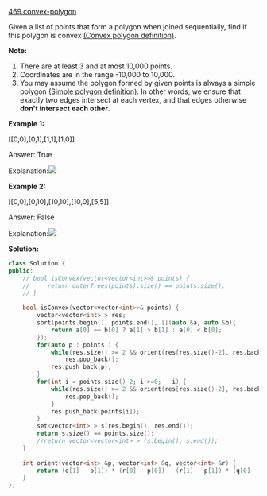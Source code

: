 [469.convex-polygon](https://leetcode.com/problems/convex-polygon/)  

Given a list of points that form a polygon when joined sequentially, find if this polygon is convex [(Convex polygon definition)](https://en.wikipedia.org/wiki/Convex_polygon).

**Note:**

1.  There are at least 3 and at most 10,000 points.
2.  Coordinates are in the range -10,000 to 10,000.
3.  You may assume the polygon formed by given points is always a simple polygon [(Simple polygon definition)](https://en.wikipedia.org/wiki/Simple_polygon). In other words, we ensure that exactly two edges intersect at each vertex, and that edges otherwise **don't intersect each other**.

**Example 1:**

  
\[\[0,0\],\[0,1\],\[1,1\],\[1,0\]\]
  

  
Answer: True
  

  
Explanation:![](https://assets.leetcode.com/uploads/2018/10/13/polygon_convex.png)
  

**Example 2:**

  
\[\[0,0\],\[0,10\],\[10,10\],\[10,0\],\[5,5\]\]
  

  
Answer: False
  

  
Explanation:![](https://assets.leetcode.com/uploads/2018/10/13/polygon_not_convex.png)  



**Solution:**  

```cpp
class Solution {
public:
    // bool isConvex(vector<vector<int>>& points) {
    //     return outerTrees(points).size() == points.size();
    // }
    
    bool isConvex(vector<vector<int>>& points) {
        vector<vector<int> > res;
        sort(points.begin(), points.end(), [](auto &a, auto &b){
            return a[0] == b[0] ? a[1] > b[1] : a[0] < b[0];
        });
        for(auto p : points ) {
            while(res.size() >= 2 && orient(res[res.size()-2], res.back(), p) < 0)
                res.pop_back();
            res.push_back(p);
        }
        for(int i = points.size()-2; i >=0; --i) {
            while(res.size() >= 2 && orient(res[res.size()-2], res.back(), points[i]) < 0) {
                res.pop_back();
            }
            res.push_back(points[i]);
        }
        set<vector<int> > s(res.begin(), res.end());
        return s.size() == points.size();
        //return vector<vector<int> > (s.begin(), s.end());
    }
    
    int orient(vector<int> &p, vector<int> &q, vector<int> &r) {
        return (q[1] - p[1]) * (r[0] - p[0]) - (r[1] - p[1]) * (q[0] - p[0]);
    }
};
```
      